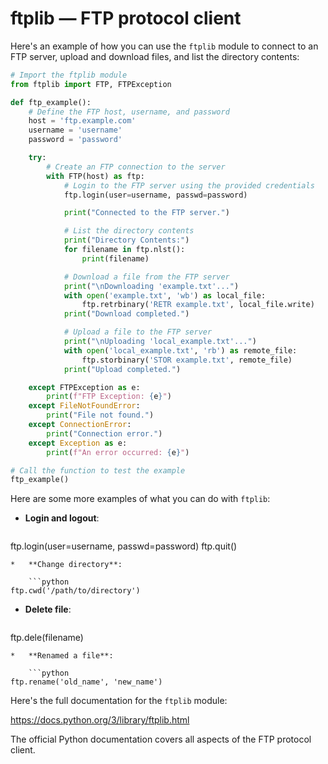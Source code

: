 # ftplib — FTP protocol client

Here's an example of how you can use the `ftplib` module to connect to an FTP server, upload and download files, and list the directory contents:

```python
# Import the ftplib module
from ftplib import FTP, FTPException

def ftp_example():
    # Define the FTP host, username, and password
    host = 'ftp.example.com'
    username = 'username'
    password = 'password'

    try:
        # Create an FTP connection to the server
        with FTP(host) as ftp:
            # Login to the FTP server using the provided credentials
            ftp.login(user=username, passwd=password)

            print("Connected to the FTP server.")

            # List the directory contents
            print("Directory Contents:")
            for filename in ftp.nlst():
                print(filename)

            # Download a file from the FTP server
            print("\nDownloading 'example.txt'...")
            with open('example.txt', 'wb') as local_file:
                ftp.retrbinary('RETR example.txt', local_file.write)
            print("Download completed.")

            # Upload a file to the FTP server
            print("\nUploading 'local_example.txt'...")
            with open('local_example.txt', 'rb') as remote_file:
                ftp.storbinary('STOR example.txt', remote_file)
            print("Upload completed.")

    except FTPException as e:
        print(f"FTP Exception: {e}")
    except FileNotFoundError:
        print("File not found.")
    except ConnectionError:
        print("Connection error.")
    except Exception as e:
        print(f"An error occurred: {e}")

# Call the function to test the example
ftp_example()
```

Here are some more examples of what you can do with `ftplib`:

*   **Login and logout**:

    ```python
ftp.login(user=username, passwd=password)
ftp.quit()
```
*   **Change directory**:

    ```python
ftp.cwd('/path/to/directory')
```
*   **Delete file**:

    ```python
ftp.dele(filename)
```
*   **Renamed a file**:

    ```python
ftp.rename('old_name', 'new_name')
```

Here's the full documentation for the `ftplib` module:

https://docs.python.org/3/library/ftplib.html

The official Python documentation covers all aspects of the FTP protocol client.
